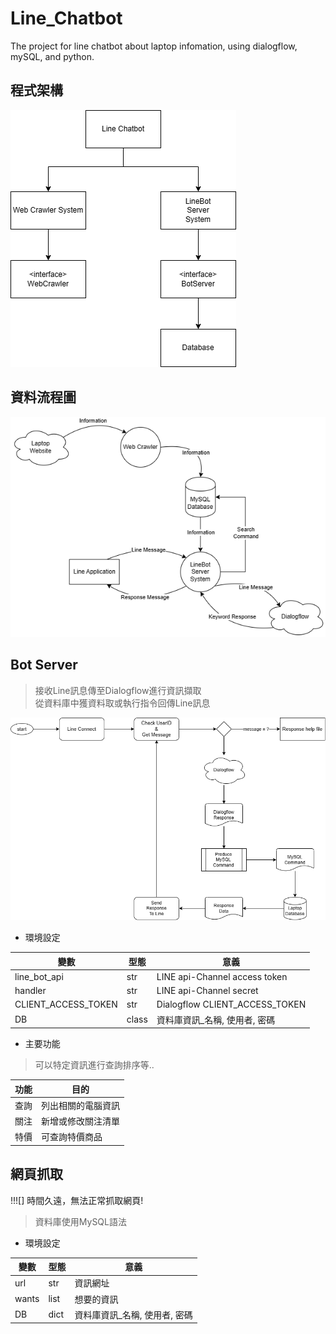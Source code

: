 # Line_Chatbot
The project for line chatbot about laptop infomation, using dialogflow, mySQL, and python.

## 程式架構  
![程式架構](./doc/img/System%20Architecture.png)    
## 資料流程圖  
![資料流程圖](./doc/img/DFD.png)    

## Bot Server
> 接收Line訊息傳至Dialogflow進行資訊擷取  
> 從資料庫中獲資料取或執行指令回傳Line訊息  

![Bot Server](./doc/img/BotServer.png)    
* 環境設定  

| 變數 | 型態 | 意義 |
| ---- | ---- | ---------------  
|line_bot_api       |str  |LINE api-Channel access token  
|handler            |str  |LINE api-Channel secret  
|CLIENT_ACCESS_TOKEN|str  |Dialogflow CLIENT_ACCESS_TOKEN  
|DB                 |class|資料庫資訊_名稱, 使用者, 密碼  

* 主要功能  
> 可以特定資訊進行查詢排序等..

| 功能 | 目的 |
| ---- | ---------------  
|查詢|列出相關的電腦資訊  
|關注|新增或修改關注清單  
|特價|可查詢特價商品  

## 網頁抓取  
!!![] 時間久遠，無法正常抓取網頁! 
> 資料庫使用MySQL語法  
* 環境設定  

| 變數 | 型態 | 意義 |
| ---- | ---- | ---------------  
|url    |str  |資訊網址                  
|wants  |list |想要的資訊                 
|DB     |dict |資料庫資訊_名稱, 使用者, 密碼  